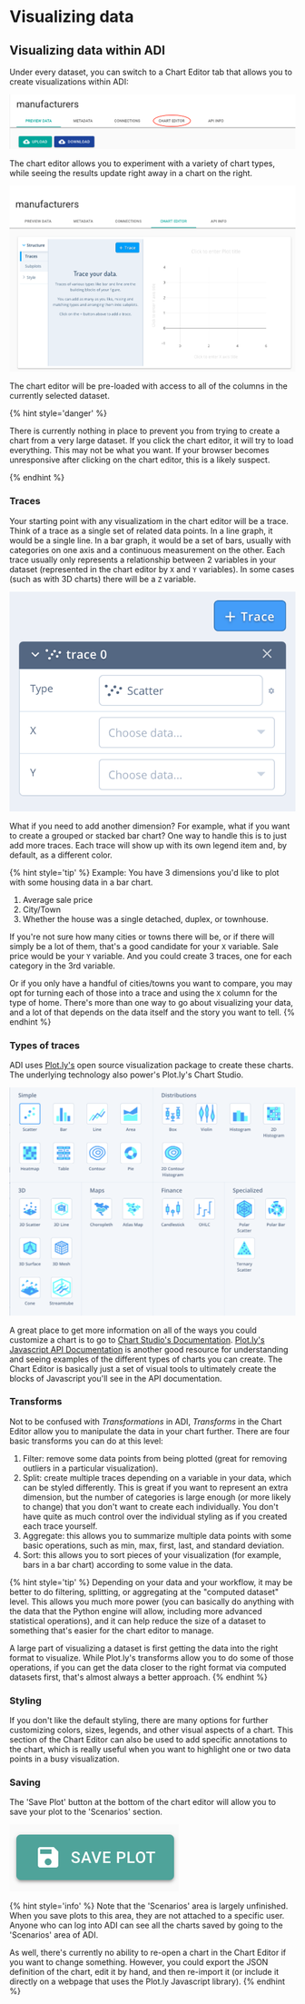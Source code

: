 # Visualizing data

## Visualizing data within ADI

Under every dataset, you can switch to a Chart Editor tab that allows you to create visualizations within ADI:

![getting-to-the-chart-editor](../images/getting-to-the-chart-editor.png)

The chart editor allows you to experiment with a variety of chart types, while seeing the results update right away in a chart on the right.

![chart-editor-basic-screen](../images/chart-editor-basic-screen.png)

The chart editor will be pre-loaded with access to all of the columns in the currently selected dataset.

{% hint style='danger' %}

There is currently nothing in place to prevent you from trying to create a chart from a very large dataset. If you click the chart editor, it will try to load everything. This may not be what you want. If your browser becomes unresponsive after clicking on the chart editor, this is a likely suspect.

{% endhint %}

### Traces

Your starting point with any visualizatiom in the chart editor will be a trace. Think of a trace as a single set of related data points. In a line graph, it would be a single line. In a bar graph, it would be a set of bars, usually with categories on one axis and a continuous measurement on the other. Each trace usually only represents a relationship between 2 variables in your dataset (represented in the chart editor by `X` and `Y` variables). In some cases (such as with 3D charts) there will be a `Z` variable.

![trace-basic](../images/trace-basic.png)

What if you need to add another dimension? For example, what if you want to create a grouped or stacked bar chart? One way to handle this is to just add more traces. Each trace will show up with its own legend item and, by default, as a different color.

{% hint style='tip' %}
Example: You have 3 dimensions you'd like to plot with some housing data in a bar chart.

1. Average sale price
2. City/Town
3. Whether the house was a single detached, duplex, or townhouse.

If you're not sure how many cities or towns there will be, or if there will simply be a lot of them, that's a good candidate for your `X` variable. Sale price would be your `Y` variable. And you could create 3 traces, one for each category in the 3rd variable.

Or if you only have a handful of cities/towns you want to compare, you may opt for turning each of those into a trace and using the `X` column for the type of home. There's more than one way to go about visualizing your data, and a lot of that depends on the data itself and the story you want to tell.
{% endhint %}

### Types of traces

ADI uses [Plot.ly's](https://plot.ly) open source visualization package to create these charts. The underlying technology also power's Plot.ly's Chart Studio.

![trace-types](../images/trace-types.png)

A great place to get more information on all of the ways you could customize a chart is to go to [Chart Studio's Documentation](https://help.plot.ly/tutorials/). [Plot.ly's Javascript API Documentation](https://plot.ly/javascript/) is another good resource for understanding and seeing examples of the different types of charts you can create. The Chart Editor is basically just a set of visual tools to ultimately create the blocks of Javascript you'll see in the API documentation.

### Transforms

Not to be confused with  *Transformations* in ADI, *Transforms* in the Chart Editor allow you to manipulate the data in your chart further. There are four basic transforms you can do at this level:

1. Filter: remove some data points from being plotted (great for removing outliers in a particular visualization).
2. Split: create multiple traces depending on a variable in your data, which can be styled differently. This is great if you want to represent an extra dimension, but the number of categories is large enough (or more likely to change) that you don't want to create each individually. You don't have quite as much control over the individual styling as if you created each trace yourself.
3. Aggregate: this allows you to summarize multiple data points with some basic operations, such as min, max, first, last, and standard deviation.
4. Sort: this allows you to sort pieces of your visualization (for example, bars in a bar chart) according to some value in the data.

{% hint style='tip' %}
Depending on your data and your workflow, it may be better to do filtering, splitting, or aggregating at the "computed dataset" level. This allows you much more power (you can basically do anything with the data that the Python engine will allow, including more advanced statistical operations), and it can help reduce the size of a dataset to something that's easier for the chart editor to manage.

A large part of visualizing a dataset is first getting the data into the right format to visualize. While Plot.ly's transforms allow you to do some of those operations, if you can get the data closer to the right format via computed datasets first, that's almost always a better approach.
{% endhint %}

### Styling

If you don't like the default styling, there are many options for further customizing colors, sizes, legends, and other visual aspects of a chart. This section of the Chart Editor can also be used to add specific annotations to the chart, which is really useful  when you want to highlight one or two data points in a busy visualization.

### Saving

The 'Save Plot' button at the bottom of the chart editor will allow you to save your plot to the 'Scenarios' section.

![save-plot](../images/save-plot.png)


{% hint style='info' %}
Note that the 'Scenarios' area is largely unfinished. When you save plots to this area, they are not attached to a specific user. Anyone who can log into ADI can see all the charts saved by going to the 'Scenarios' area of ADI.

As well, there's currently no ability to re-open a chart in the Chart Editor if you want to change something. However, you could export the JSON definition of the chart, edit it by hand, and then re-import it (or include it directly on a webpage that uses the Plot.ly Javascript library).
{% endhint %}